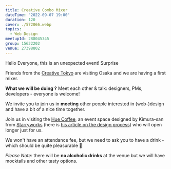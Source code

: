 ```yaml
---
title: Creative Combo Mixer
dateTime: "2022-09-07 19:00"
duration: 120
cover: ./572066.webp
topics:
  - Web Design
meetupId: 288045345
group: 15632202
venue: 27398802
---
```


Hello Everyone, this is an unexpected event! Surprise

Friends from the [Creative Tokyo](https://www.meetup.com/creative-tokyo/) are visiting Osaka and we are having a first mixer.

**What we will be doing ?** Meet each other & talk: designers, PMs, developers - everyone is welcome!

We invite you to join us in **meeting** other people interested in (web-)design and have a bit of a nice time together.

Join us in visiting the [Hue Coffee](https://www.instagram.com/hue_coffee_roaster/), an event space designed by Kimura-san from [Starryworks](https://www.starryworks.co.jp) (here is [his article on the design process](https://note.com/kjkmr/n/n9464c9951eec)) who will open longer just for us.

We won't have an attendance fee, but we need to ask you to have a drink - which should be quite pleasurable 🍹

_Please Note:_ there will be **no alcoholic drinks** at the venue but we will have mocktails and other tasty options.
